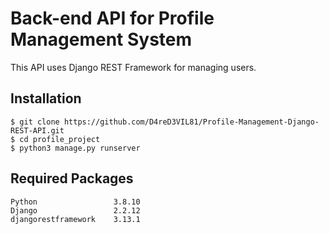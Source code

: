 # Back-end API for Profile Management System
This API uses Django REST Framework for managing users.

## Installation
```
$ git clone https://github.com/D4reD3VIL81/Profile-Management-Django-REST-API.git
$ cd profile_project
$ python3 manage.py runserver
```

## Required Packages
```
Python                 3.8.10
Django                 2.2.12
djangorestframework    3.13.1
```

